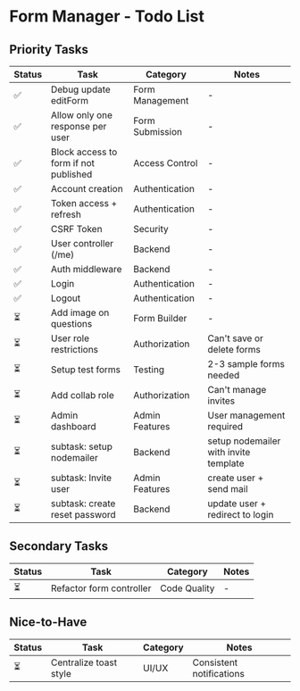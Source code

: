 # Form Manager - Todo List

## Priority Tasks

| Status | Task | Category | Notes |
|--------|------|----------|-------|
| ✅ | Debug update editForm | Form Management | - |
| ✅ | Allow only one response per user | Form Submission | - |
| ✅ | Block access to form if not published | Access Control | - |
| ✅ | Account creation | Authentication | - |
| ✅ | Token access + refresh | Authentication | - |
| ✅ | CSRF Token | Security | - |
| ✅ | User controller (/me) | Backend | - |
| ✅ | Auth middleware | Backend | - |
| ✅ | Login | Authentication | - |
| ✅ | Logout | Authentication | - |
| ⏳ | Add image on questions | Form Builder | - |
| ⏳ | User role restrictions | Authorization | Can't save or delete forms |
| ⏳ | Setup test forms | Testing | 2-3 sample forms needed |
| ⏳ | Add collab role | Authorization | Can't manage invites |
| ⏳ | Admin dashboard | Admin Features | User management required |
| ⏳ | subtask: setup nodemailer | Backend | setup nodemailer with invite template |
| ⏳ | subtask: Invite user | Admin Features | create user + send mail |
| ⏳ | subtask: create reset password | Backend | update user + redirect to login |

## Secondary Tasks

| Status | Task | Category | Notes |
|--------|------|----------|-------|
| ⏳ | Refactor form controller | Code Quality | - |

## Nice-to-Have

| Status | Task | Category | Notes |
|--------|------|----------|-------|
| ⏳ | Centralize toast style | UI/UX | Consistent notifications |
